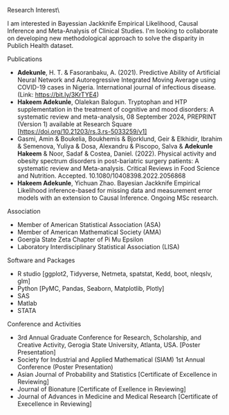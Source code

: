 Research Interest\

I am interested in Bayessian Jackknife Empirical Likelihood, Causal Inference and Meta-Analysis of Clinical Studies. 
I'm looking to collaborate on developing new methodological approach to solve the disparity in Publich Health dataset.

Publications
-  **Adekunle**, H. T. & Fasoranbaku, A. (2021). Predictive Ability of Artificial Neural Network and Autoregressive Integrated Moving Average using COVID-19 cases in Nigeria. International journal of infectious disease. (Link: https://bit.ly/3KrTYE4)
-  **Hakeem Adekunle**, Olalekan Balogun. Tryptophan and HTP supplementation in the treatment of cognitive and mood disorders: A systematic review and meta-analysis, 08 September 2024, PREPRINT (Version 1) available at Research Square [https://doi.org/10.21203/rs.3.rs-5033259/v1]
-  Gasmi, Amin & Boukelia, Boukhemis & Bjorklund, Geir & Elkhidir, Ibrahim & Semenova, Yuliya & Dosa, Alexandru & Piscopo, Salva & **Adekunle Hakeem** & Noor, Sadaf & Costea, Daniel. (2022). Physical activity and obesity spectrum disorders in post-bariatric surgery patients: A systematic review and Meta-analysis. Critical Reviews in Food Science and Nutrition. Accepted. 10.1080/10408398.2022.2056868
-  **Hakeem Adekunle**, Yichuan Zhao. Bayesian Jackknife Empirical Likelihood inference-based for missing data and measurement error models with an extension to Causal Inference. Ongoing MSc research.

Association 
-  Member of American Statistical Association (ASA)
-  Member of American Mathematical Society (AMA)
-  Goergia State Zeta Chapter of Pi Mu Epsilon
-  Laboratory Interdisciplinary Statistical Association (LISA)

Software and Packages

- R studio [ggplot2, Tidyverse, Netmeta, spatstat, Kedd, boot, nleqslv, glm]
- Python [PyMC, Pandas, Seaborn, Matplotlib, Plotly]
- SAS
- Matlab
- STATA
  
Conference and Activities

- 3rd Annual Graduate Conference for Research, Scholarship, and Creative Activity, Gerogia State University, Atlanta, USA. [Poster Presentation]
- Society for Industrial and Applied Mathematical (SIAM) 1st Annual Conference (Poster Presentation)
- Asian Journal of Probability and Statistics [Certificate of Excellence in Reviewing]
- Journal of Bionature [Certificate of Exellence in Reviewing]
- Journal of Advances in Medicine and Medical Research [Certificate of Execellence in Reviewing]
<!---
toptee2020/toptee2020 is a ✨ special ✨ repository because its `README.md` (this file) appears on your GitHub profile.
You can click the Preview link to take a look at your changes.
--->
